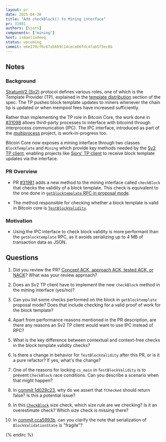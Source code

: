 ```yaml
---
layout: pr
date: 2025-04-30
title: "Add checkBlock() to Mining interface"
pr: 31981
authors: [Sjors]
components: ["mining"]
host: ismaelsadeeq
status: upcoming
commit: e6e170cf6c67a56b9c14cece66fdc4fab5f3ec6b
---
```


## Notes

### Background

[StratumV2 (Sv2)](https://github.com/stratum-mining/sv2-spec/tree/main) protocol defines various roles, one of which is the Template Provider (TP), explained in the [template distribution](https://github.com/stratum-mining/sv2-spec/blob/main/07-Template-Distribution-Protocol.md) section of the spec. The TP pushes block template updates to miners whenever the chain tip is updated or when mempool fees have increased sufficiently.

Rather than implementing the TP role in Bitcoin Core, the work done in [#31098](https://github.com/bitcoin/bitcoin/issues/31098) allows third-party processes to interface with bitcoind through interprocess communication (IPC). The IPC interface, introduced as part of the [multiprocess](https://github.com/bitcoin/bitcoin/issues/28722) project, is work-in-progress too.

Bitcoin Core now exposes a mining interface through two classes `BlockTemplate` and `Mining` which provide key methods needed by the [Sv2 TP client](https://github.com/stratum-mining/sv2-spec/blob/main/07-Template-Distribution-Protocol.md), enabling projects like [Sjors' TP client](https://github.com/Sjors/bitcoin/tree/mining-interfaces) to receive block template updates via the interface.

### PR Overview
- PR [#31981](https://github.com/bitcoin/bitcoin/pull/31981) adds a new method to the mining interface called `checkBlock` that checks the validity of a block template. This check is equivalent to the one done in [`getblocktemplate` RPC in proposal mode](https://github.com/bitcoin/bitcoin/blob/9efe5466885862bc1fb830524f7ce23e785fcac0/src/rpc/mining.cpp#L724-L750). 

- The method responsible for checking whether a block template is valid in Bitcoin core is [`TestBlockValidity`](https://github.com/bitcoin/bitcoin/blob/9efe5466885862bc1fb830524f7ce23e785fcac0/src/validation.h#L387).

### Motivation

- Using the IPC interface to check block validity is more performant than the `getblocktemplate` RPC, as it avoids serializing up to 4 MB of transaction data as JSON.

## Questions

1. Did you review the PR? [Concept ACK, approach ACK, tested ACK, or NACK](https://github.com/bitcoin/bitcoin/blob/master/CONTRIBUTING.md#peer-review)? What was your review approach?

2. Does an Sv2 TP client have to implement the new `checkBlock` method in the mining interface (yes/no)?

3. Can you list some checks performed on the block in `getblocktemplate` proposal mode? Does that include checking for a valid proof of work for the block template?

4. Apart from performance reasons mentioned in the PR description, are there any reasons an Sv2 TP client would want to use IPC instead of RPC?

5. What is the key difference between contextual and context-free checks in the block template validity checks?

6. Is there a change in behavior for `TestBlockValidity` after this PR, or is it a pure refactor? If yes, what's the change?

7. One of the reasons for locking `cs_main` in `TestBlockValidity` is to prevent `CheckBlock` race conditions. Can you describe a scenario when that might happen?

8. In [commit 1d029c23](https://github.com/bitcoin-core-review-club/bitcoin/blob/1d029c23a143f1b9110377967a7c4a20ee75058d/src/validation.cpp#L4662), why do we assert that `fChecked` should return false? Is this a potential issue?

9. In this [`CheckBlock`](https://github.com/bitcoin/bitcoin/blob/9efe5466885862bc1fb830524f7ce23e785fcac0/src/validation.cpp#L4078) size check, which size rule are we checking? Is it an overestimate check? Which size check is missing there?

10. In [commit cca5993b](https://github.com/bitcoin-core-review-club/bitcoin/commit/cca5993b26e6223af31fe1ef5bf8a319cb87cf93), can you clarify the note that serialization of `BlockValidationState` is "fragile"?


<!-- TODO: After a meeting, uncomment and add meeting log between the irc tags
## Meeting Log

### Meeting 1

{% irc %}
-->
<!-- TODO: For additional meetings, add the logs to the same irc block. This ensures line numbers keep increasing, avoiding hyperlink conflicts for identical line numbers across meetings.

### Meeting 2

-->
{% endirc %}
